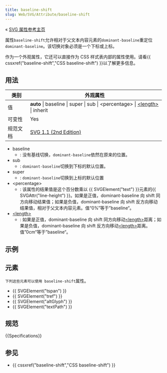 ```yaml
---
title: baseline-shift
slug: Web/SVG/Attribute/baseline-shift
---
```


« [SVG 属性参考主页](/zh-CN/SVG/Attribute)

属性`baseline-shift`允许相对于父文本内容元素的`dominant-baseline`重定位`dominant-baseline`。该切换对象必须是一个下标或上标。

作为一个外观属性，它还可以直接作为 CSS 样式表内部的属性使用。请看{{ cssxref("baseline-shift","CSS baseline-shift") }}以了解更多信息。

## 用法

| 类别     | 外观属性                                                                                                   |
| -------- | ---------------------------------------------------------------------------------------------------------- |
| 值       | **auto** \| baseline \| super \| sub \| \<percentage> \| [\<length>](/zh-CN/SVG/Content_type#Length) \| inherit |
| 可变性   | Yes                                                                                                        |
| 规范文档 | [SVG 1.1 (2nd Edition)](http://www.w3.org/TR/SVG11/text.html#BaselineShiftProperty)                        |

- baseline
  - : 没有基线切换，`dominant-baseline`依然在原来的位置。
- sub
  - : `dominant-baseline`切换到下标的默认位置。
- super
  - : `dominant-baseline`切换到上标的默认位置
- \<percentage>
  - : 该属性的结果值是这个百分数乘以 {{ SVGElement("text") }}元素的{{ SVGAttr("line-height") }}。如果是正值，dominant-baseline 向 shift 同方向移动结果值；如果是负值，dominant-baseline 向 shift 反方向移动结果值，相对于父文本内容元素。值“0%”等于”baseline“。
- [\<length>](/zh-CN/SVG/Content_type#Length)
  - : 如果是正值，dominant-baseline 向 shift 同方向移动[\<length>](/zh-CN/SVG/Content_type#Length)距离；如果是负值，dominant-baseline 向 shift 反方向移动[\<length>](/zh-CN/SVG/Content_type#Length)距离。值”0cm“等于”baseline“。

## 示例

## 元素

`下列这些元素可以使用 baseline-shift`属性。

- {{ SVGElement("tspan") }}
- {{ SVGElement("tref") }}
- {{ SVGElement("altGlyph") }}
- {{ SVGElement("textPath") }}

## 规范

{{Specifications}}

## 参见

- {{ cssxref("baseline-shift","CSS baseline-shift") }}

